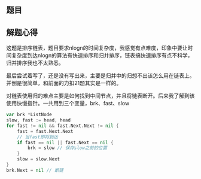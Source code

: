 ## 题目



## 解题心得

这题是排序链表，题目要求nlogn的时间复杂度，我感觉有点难度，印象中要让时间复杂度到达nlogn的算法有快速排序和归并排序，链表搞快速排序有点不科学，归并排序我也不太熟悉。

最后尝试着写了，还是没有写出来，主要是归并中的归想不出该怎么用在链表上。并倒是很简单，和前面的力扣21题其实是一样的。

对链表使用归的难点主要是如何找到中间节点，并且将链表断开。后来我了解到该使用快慢指针。一共用到三个变量，brk、fast、slow

```go
var brk *ListNode
slow, fast := head, head
for fast != nil && fast.Next.Next != nil {
	fast = fast.Next.Next
	// 当fast即将到达
	if fast == nil || fast.Next == nil {
	    brk = slow // 保存slow之前的位置	
    }   
	slow = slow.Next
}
brk.Next = nil // 断链
```